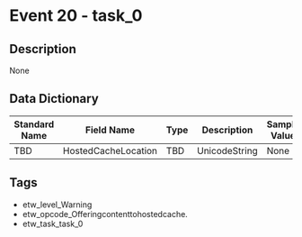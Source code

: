# Event 20 - task_0

## Description
None

## Data Dictionary
|Standard Name|Field Name|Type|Description|Sample Value|
|---|---|---|---|---|
|TBD|HostedCacheLocation|TBD|UnicodeString|None|None|

## Tags
* etw_level_Warning
* etw_opcode_Offeringcontenttohostedcache.
* etw_task_task_0